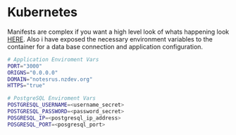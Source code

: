 # Kubernetes
Manifests are complex if you want a high level look of whats happening look [HERE](https://argocd.nzdev.org/applications/argocd/notes-r-us). Also i have exposed the necessary environment variables to the container for a data base connection and application configuration.

```bash title="Enviroment Vars"
# Application Enviroment Vars
PORT="3000"
ORIGNS="0.0.0.0"
DOMAIN="notesrus.nzdev.org"
HTTPS="true"

# PostgreSQL Enviroment Vars
POSTGRESQL_USERNAME=<username_secret>
POSTGRESQL_PASSWORD=<password_secret>
POSGRESQL_IP=<postgresql_ip_address>
POSGRESQL_PORT=<posgresql_port>
```
